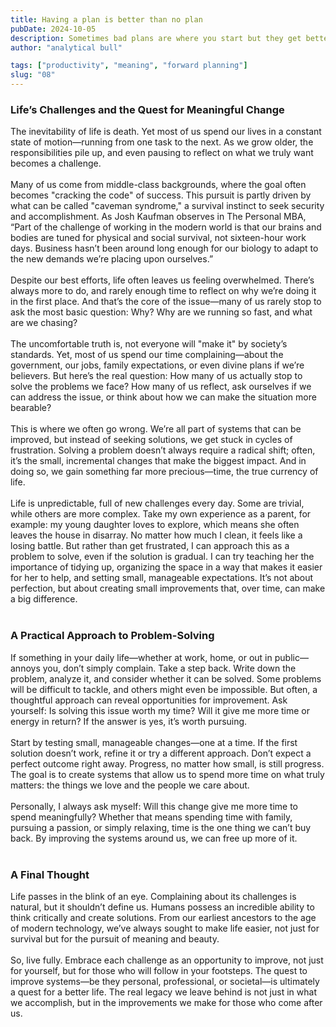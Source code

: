 ```yaml
---
title: Having a plan is better than no plan
pubDate: 2024-10-05
description: Sometimes bad plans are where you start but they get better as you go.
author: "analytical bull"

tags: ["productivity", "meaning", "forward planning"]
slug: "08"
---
```


### Life’s Challenges and the Quest for Meaningful Change

The inevitability of life is death. Yet most of us spend our lives in a constant state of motion—running from one task to the next. As we grow older, the responsibilities pile up, and even pausing to reflect on what we truly want becomes a challenge.
<br />
<br />
Many of us come from middle-class backgrounds, where the goal often becomes "cracking the code" of success. This pursuit is partly driven by what can be called "caveman syndrome," a survival instinct to seek security and accomplishment. As Josh Kaufman observes in The Personal MBA, “Part of the challenge of working in the modern world is that our brains and bodies are tuned for physical and social survival, not sixteen-hour work days. Business hasn’t been around long enough for our biology to adapt to the new demands we’re placing upon ourselves.”
<br />
<br />
Despite our best efforts, life often leaves us feeling overwhelmed. There’s always more to do, and rarely enough time to reflect on why we’re doing it in the first place. And that’s the core of the issue—many of us rarely stop to ask the most basic question: Why? Why are we running so fast, and what are we chasing?
<br />
<br />
The uncomfortable truth is, not everyone will "make it" by society’s standards. Yet, most of us spend our time complaining—about the government, our jobs, family expectations, or even divine plans if we’re believers. But here’s the real question: How many of us actually stop to solve the problems we face? How many of us reflect, ask ourselves if we can address the issue, or think about how we can make the situation more bearable?
<br />
<br />
This is where we often go wrong. We’re all part of systems that can be improved, but instead of seeking solutions, we get stuck in cycles of frustration. Solving a problem doesn’t always require a radical shift; often, it’s the small, incremental changes that make the biggest impact. And in doing so, we gain something far more precious—time, the true currency of life.
<br />
<br />
Life is unpredictable, full of new challenges every day. Some are trivial, while others are more complex. Take my own experience as a parent, for example: my young daughter loves to explore, which means she often leaves the house in disarray. No matter how much I clean, it feels like a losing battle. But rather than get frustrated, I can approach this as a problem to solve, even if the solution is gradual. I can try teaching her the importance of tidying up, organizing the space in a way that makes it easier for her to help, and setting small, manageable expectations. It’s not about perfection, but about creating small improvements that, over time, can make a big difference.
<br />
<br />

### A Practical Approach to Problem-Solving

If something in your daily life—whether at work, home, or out in public—annoys you, don’t simply complain. Take a step back. Write down the problem, analyze it, and consider whether it can be solved. Some problems will be difficult to tackle, and others might even be impossible. But often, a thoughtful approach can reveal opportunities for improvement. Ask yourself: Is solving this issue worth my time? Will it give me more time or energy in return? If the answer is yes, it’s worth pursuing.
<br />
<br />
Start by testing small, manageable changes—one at a time. If the first solution doesn’t work, refine it or try a different approach. Don’t expect a perfect outcome right away. Progress, no matter how small, is still progress. The goal is to create systems that allow us to spend more time on what truly matters: the things we love and the people we care about.
<br />
<br />
Personally, I always ask myself: Will this change give me more time to spend meaningfully? Whether that means spending time with family, pursuing a passion, or simply relaxing, time is the one thing we can’t buy back. By improving the systems around us, we can free up more of it.
<br />
<br />

### A Final Thought

Life passes in the blink of an eye. Complaining about its challenges is natural, but it shouldn’t define us. Humans possess an incredible ability to think critically and create solutions. From our earliest ancestors to the age of modern technology, we’ve always sought to make life easier, not just for survival but for the pursuit of meaning and beauty.
<br />
<br />
So, live fully. Embrace each challenge as an opportunity to improve, not just for yourself, but for those who will follow in your footsteps. The quest to improve systems—be they personal, professional, or societal—is ultimately a quest for a better life. The real legacy we leave behind is not just in what we accomplish, but in the improvements we make for those who come after us.
